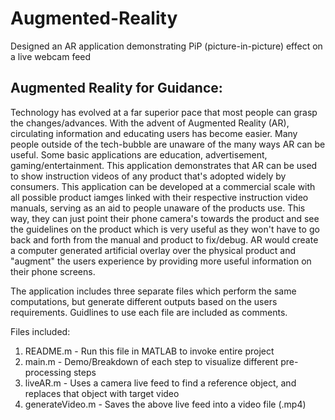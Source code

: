 # Augmented-Reality
Designed an AR application demonstrating PiP (picture-in-picture) effect on a live webcam feed

Augmented Reality for Guidance:
--------------------------------

  Technology has evolved at a far superior pace that most people can grasp the changes/advances. With the advent of Augmented Reality (AR), circulating information and educating users has become easier. Many people outside of the tech-bubble are unaware of the many ways AR can be useful. Some basic applications are education, advertisement, gaming/entertainment. 
  This application demonstrates that AR can be used to show instruction videos of any product that's adopted widely by consumers. This application can be developed at a commercial scale with all possible product iamges linked with their respective instruction video manuals, serving as an aid to people unaware of the products use.
  This way, they can just point their phone camera's towards the product and see the guidelines on the product which is very useful as they won't have to go back and forth from the manual and product to fix/debug.
  AR would create a computer generated artificial overlay over the physical product and "augment" the users experience by providing more useful information on their phone screens.
  
  The application includes three separate files which perform the same computations, but generate different outputs based on the users requirements. Guidlines to use each file are included as comments.
  
 Files included:
 1. README.m - Run this file in MATLAB to invoke entire project
 2. main.m - Demo/Breakdown of each step to visualize different pre-processing steps
 3. liveAR.m - Uses a camera live feed to find a reference object, and replaces that object with target video
 4. generateVideo.m - Saves the above live feed into a video file (.mp4)
